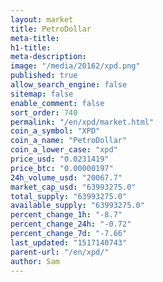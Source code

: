 ```yaml
---
layout: market
title: PetroDollar
meta-title: 
h1-title: 
meta-description: 
image: "/media/20162/xpd.png"
published: true
allow_search_engine: false
sitemap: false
enable_comment: false
sort_order: 740
permalink: "/en/xpd/market.html"
coin_a_symbol: "XPD"
coin_a_name: "PetroDollar"
coin_a_lower_case: "xpd"
price_usd: "0.0231419"
price_btc: "0.00000197"
24h_volume_usd: "20067.7"
market_cap_usd: "63993275.0"
total_supply: "63993275.0"
available_supply: "63993275.0"
percent_change_1h: "-8.7"
percent_change_24h: "-0.72"
percent_change_7d: "-7.66"
last_updated: "1517140743"
parent-url: "/en/xpd/"
author: Sam
---
```


